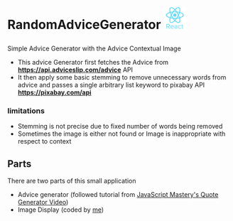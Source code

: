 # RandomAdviceGenerator <a href="https://reactjs.org/" target="_blank" rel="noreferrer"> <img src="https://raw.githubusercontent.com/devicons/devicon/master/icons/react/react-original-wordmark.svg" alt="react" width="50" height="50"/> </a> </p>
Simple Advice Generator with the Advice Contextual Image

- This advice Generator first fetches the Advice from **https://api.adviceslip.com/advice** API
- It then apply some basic stemming to remove unnecessary words from advice and passes a single arbitrary list keyword to
  pixabay API **https://pixabay.com/api**

### limitations
- Stemming is not precise due to fixed number of words being removed
- Sometimes the image is either not found or Image is inappropriate with respect to context

## Parts 
There are two parts of this small application
- Advice generator (followed tutorial from [JavaScript Mastery's Quote Generator Video](https://www.youtube.com/watch?v=o5CdCETh8cQ))
- Image Display (coded by [me](https://github.com/I-Muhammad-Zain-I))

